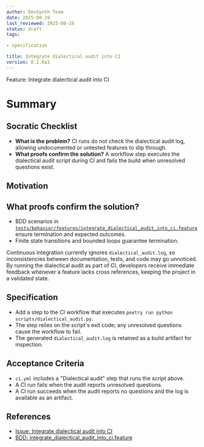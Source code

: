 ```yaml
---
author: DevSynth Team
date: 2025-08-19
last_reviewed: 2025-08-19
status: draft
tags:

- specification

title: Integrate dialectical audit into CI
version: 0.1.0a1
---
```


<!--
Required metadata fields:
- author: document author
- date: creation date
- last_reviewed: last review date
- status: draft | review | published
- tags: search keywords
- title: short descriptive name
- version: specification version
-->

Feature: Integrate dialectical audit into CI

# Summary

## Socratic Checklist
- **What is the problem?** CI runs do not check the dialectical audit log, allowing
  undocumented or untested features to slip through.
- **What proofs confirm the solution?** A workflow step executes the dialectical
  audit script during CI and fails the build when unresolved questions exist.

## Motivation

## What proofs confirm the solution?
- BDD scenarios in [`tests/behavior/features/integrate_dialectical_audit_into_ci.feature`](../../tests/behavior/features/integrate_dialectical_audit_into_ci.feature) ensure termination and expected outcomes.
- Finite state transitions and bounded loops guarantee termination.

Continuous integration currently ignores `dialectical_audit.log`, so
inconsistencies between documentation, tests, and code may go unnoticed. By
running the dialectical audit as part of CI, developers receive immediate
feedback whenever a feature lacks cross references, keeping the project in a
validated state.
## Specification
- Add a step to the CI workflow that executes `poetry run python
  scripts/dialectical_audit.py`.
- The step relies on the script's exit code; any unresolved questions cause the
  workflow to fail.
- The generated `dialectical_audit.log` is retained as a build artifact for
  inspection.
## Acceptance Criteria
- `ci.yml` includes a "Dialectical audit" step that runs the script above.
- A CI run fails when the audit reports unresolved questions.
- A CI run succeeds when the audit reports no questions and the log is
  available as an artifact.
## References

 - [Issue: Integrate dialectical audit into CI](../../issues/archived/Integrate-dialectical-audit-into-CI.md)
- [BDD: integrate_dialectical_audit_into_ci.feature](../../tests/behavior/features/integrate_dialectical_audit_into_ci.feature)
